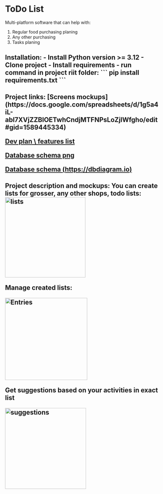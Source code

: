 # <h1>ToDo List
Multi-platform software that can help with:
 1. Regular food purchasing planing
 2. Any other purchasing
 3. Tasks planing


<h2>Installation: 
- Install Python version >= 3.12
- Clone project
- Install requirements - run command in project riit folder:
```
pip install requirements.txt
```


<h2>Project links: 
<b>[Screens mockups](https://docs.google.com/spreadsheets/d/1g5a4iL-abl7XVjZZBlOETwhCndjMTFNPsLoZjlWfgho/edit#gid=1589445334)</b>
 
<b>[Dev plan \ features list](https://docs.google.com/spreadsheets/d/1W4E6JZhHewFV_RY0rLUNJusN-v26cQYMAsJaDdUuIqs/edit?usp=sharing)</b>
 
<b>[Database schema png](https://drive.google.com/file/d/1z3f-8HrHm9C4Nu3WN6-Ap8g3su6anC_a/view?usp=sharing)</b>
 
<b>[Database schema (https://dbdiagram.io)](https://dbdiagram.io/d/62470b7ad043196e39db9e48)</b>
 

<h2>Project description and mockups: 
 You can create lists for grosser, any other shops, todo lists:
 
 <img width="264" alt="lists" src="https://user-images.githubusercontent.com/9976493/167604138-65cebcac-ed7c-4936-b448-19c44c4de058.png">
 
 Manage created lists:
 
<img width="270" alt="Entries" src="https://user-images.githubusercontent.com/9976493/167604131-22655cc9-22ef-45e2-89fc-e71f1cd200d6.png">
 
Get suggestions based on your activities in exact list
 
<img width="266" alt="suggestions" src="https://user-images.githubusercontent.com/9976493/167604140-b607d3ff-7063-411b-b474-7b28cdf21ca7.png">
